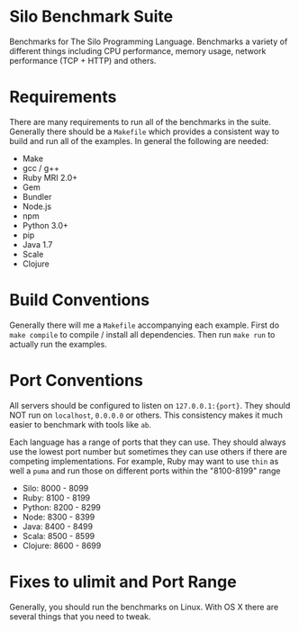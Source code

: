 Silo Benchmark Suite
===============

Benchmarks for The Silo Programming Language. Benchmarks a variety of different things including CPU performance, memory usage, network performance (TCP + HTTP) and others.

Requirements
===============

There are many requirements to run all of the benchmarks in the suite. Generally there should be a `Makefile` which provides a consistent way to build and run all of the examples. In general the following are needed:

- Make
- gcc / g++
- Ruby MRI 2.0+
- Gem
- Bundler
- Node.js
- npm
- Python 3.0+
- pip
- Java 1.7
- Scale
- Clojure


Build Conventions
===============

Generally there will me a `Makefile` accompanying each example. First do `make compile` to compile / install all dependencies. Then run `make run` to actually run the examples.

Port Conventions
===============

All servers should be configured to listen on `127.0.0.1:{port}`. They should NOT run on `localhost`, `0.0.0.0` or others. This consistency makes it much easier to benchmark with tools like `ab`.

Each language has a range of ports that they can use. They should always use the lowest port number but sometimes they can use others if there are competing implementations. For example, Ruby may want to use `thin` as well a `puma` and run those on different ports within the "8100-8199" range

- Silo: 8000 - 8099
- Ruby: 8100 - 8199
- Python: 8200 - 8299
- Node: 8300 - 8399
- Java: 8400 - 8499
- Scala: 8500 - 8599
- Clojure: 8600 - 8699


Fixes to ulimit and Port Range
===============

Generally, you should run the benchmarks on Linux. With OS X there are several things that you need to tweak.
